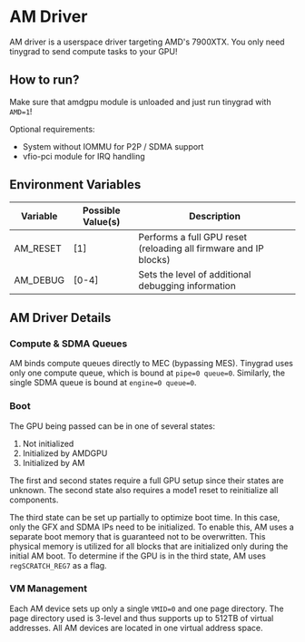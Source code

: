 # AM Driver

AM driver is a userspace driver targeting AMD's 7900XTX. You only need tinygrad to send compute tasks to your GPU!

## How to run?
Make sure that amdgpu module is unloaded and just run tinygrad with `AMD=1`!

Optional requirements:

* System without IOMMU for P2P / SDMA support
* vfio-pci module for IRQ handling

## Environment Variables

| Variable | Possible Value(s) | Description |
|----------|------------------|-------------|
| AM_RESET | [1] | Performs a full GPU reset (reloading all firmware and IP blocks) |
| AM_DEBUG | [0-4] | Sets the level of additional debugging information |

## AM Driver Details

### Compute & SDMA Queues

AM binds compute queues directly to MEC (bypassing MES). Tinygrad uses only one compute queue, which is bound at `pipe=0 queue=0`. Similarly, the single SDMA queue is bound at `engine=0 queue=0`.

### Boot

The GPU being passed can be in one of several states:
1. Not initialized
2. Initialized by AMDGPU
3. Initialized by AM

The first and second states require a full GPU setup since their states are unknown. The second state also requires a mode1 reset to reinitialize all components.

The third state can be set up partially to optimize boot time. In this case, only the GFX and SDMA IPs need to be initialized. To enable this, AM uses a separate boot memory that is guaranteed not to be overwritten. This physical memory is utilized for all blocks that are initialized only during the initial AM boot. To determine if the GPU is in the third state, AM uses `regSCRATCH_REG7` as a flag.

### VM Management

Each AM device sets up only a single `VMID=0` and one page directory. The page directory used is 3-level and thus supports up to 512TB of virtual addresses. All AM devices are located in one virtual address space.